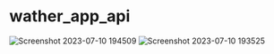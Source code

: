 # wather_app_api
 
![Screenshot 2023-07-10 194509](https://github.com/hydrationnirob/wather_app_api/assets/52385810/a6e98734-2d16-44a8-a76e-607fce49eeb3) 
![Screenshot 2023-07-10 193525](https://github.com/hydrationnirob/wather_app_api/assets/52385810/ca9c93cd-7abb-4c75-b4b7-fc07be689707)
